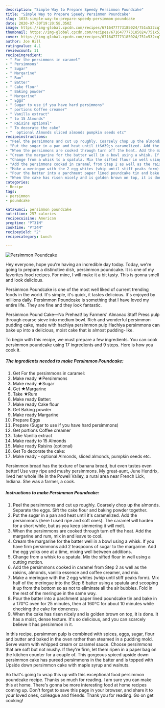 ```yaml
---
description: "Simple Way to Prepare Speedy Persimmon Poundcake"
title: "Simple Way to Prepare Speedy Persimmon Poundcake"
slug: 1033-simple-way-to-prepare-speedy-persimmon-poundcake
date: 2020-07-30T19:20:58.350Z
image: https://img-global.cpcdn.com/recipes/6716477773185024/751x532cq70/persimmon-poundcake-recipe-main-photo.jpg
thumbnail: https://img-global.cpcdn.com/recipes/6716477773185024/751x532cq70/persimmon-poundcake-recipe-main-photo.jpg
cover: https://img-global.cpcdn.com/recipes/6716477773185024/751x532cq70/persimmon-poundcake-recipe-main-photo.jpg
author: Joe Hill
ratingvalue: 4.1
reviewcount: 11
recipeingredient:
- " For the persimmons in caramel"
- " Persimmons"
- " Sugar"
- " Margarine"
- " Rum"
- " Batter"
- " Cake flour"
- " Baking powder"
- " Margarine"
- " Eggs"
- " Sugar to use if you have hard persimmons"
- " portions Coffee creamer"
- " Vanilla extract"
- " to 15 Almonds"
- " Raisins optional"
- " To decorate the cake"
- "  optional Almonds sliced almonds pumpkin seeds etc"
recipeinstructions:
- "Peel the persimmons and cut up roughly. Coarsely chop up the almonds. Separate the eggs. Sift the cake flour and baking powder together."
- "Put the sugar in a pan and heat until it&#39;s caramelized. Add the persimmons (here I used ripe and soft ones). The caramel will harden for a short while, but as you keep simmering it will melt."
- "When the persimmons are cooked through turn off the heat. Add the margarine and rum, mix in and leave to cool."
- "Cream the margarine for the batter well in a bowl using a whisk. If you have firm persimmons add 2 teaspoons of sugar to the margarine. Add the egg yolks one at a time, mixing well between additions."
- "Change from a whisk to a spatula. Mix the sifted flour in well using a cutting motion."
- "Add the persimmons cooked in caramel from Step 2 as well as the raisins, almonds, vanilla essence and coffee creamer, and mix."
- "Make a meringue with the 2 egg whites (whip until stiff peaks form). Mix half of the meringue into the Step 6 batter using a spatula and scooping it up from the bottom so as not to eliminate all the air bubbles. Fold in the rest of the meringue in the same way."
- "Pour the batter into a parchment paper lined poundcake tin and bake in a 170°C oven for 25 minutes, then at 160°C for about 10 minutes while checking the cake for doneness."
- "When the cake has risen nicely and is golden brown on top, it is done. It has a moist, dense texture. It&#39;s so delicious, and you can scarcely believe it has persimmon in it."
categories:
- Recipe
tags:
- persimmon
- poundcake

katakunci: persimmon poundcake 
nutrition: 257 calories
recipecuisine: American
preptime: "PT31M"
cooktime: "PT34M"
recipeyield: "2"
recipecategory: Lunch

---
```



![Persimmon Poundcake](https://img-global.cpcdn.com/recipes/6716477773185024/751x532cq70/persimmon-poundcake-recipe-main-photo.jpg)

Hey everyone, hope you're having an incredible day today. Today, we're going to prepare a distinctive dish, persimmon poundcake. It is one of my favorites food recipes. For mine, I will make it a bit tasty. This is gonna smell and look delicious.

Persimmon Poundcake is one of the most well liked of current trending foods in the world. It's simple, it's quick, it tastes delicious. It's enjoyed by millions daily. Persimmon Poundcake is something that I have loved my entire life. They are fine and they look fantastic.

Persimmon Pound Cake—No Preheat! by Farmers&#39; Almanac Staff Press pulp through coarse sieve into medium bowl. Rich and wonderful persimmon pudding cake, made with hachiya persimmon pulp Hachiya persimmons can bake up into a delicious, moist cake that is almost pudding-like.


To begin with this recipe, we must prepare a few ingredients. You can cook persimmon poundcake using 17 ingredients and 9 steps. Here is how you cook it.

<!--inarticleads1-->

##### The ingredients needed to make Persimmon Poundcake:

1. Get  For the persimmons in caramel:
1. Make ready  ★Persimmons
1. Make ready  ★Sugar
1. Get  ★Margarine
1. Take  ★Rum
1. Make ready  Batter:
1. Make ready  Cake flour
1. Get  Baking powder
1. Make ready  Margarine
1. Prepare  Eggs
1. Prepare  (Sugar to use if you have hard persimmons)
1. Get  portions Coffee creamer
1. Take  Vanilla extract
1. Make ready  to 15 Almonds
1. Make ready  Raisins (optional)
1. Get  To decorate the cake:
1. Make ready  - optional Almonds, sliced almonds, pumpkin seeds etc.


Persimmon bread has the texture of banana bread, but even tastes even better! Use very ripe and mushy persimmons. My great-aunt, June Hendrix, lived her whole life in the Powell Valley, a rural area near French Lick, Indiana. She was a farmer, a cook. 

<!--inarticleads2-->

##### Instructions to make Persimmon Poundcake:

1. Peel the persimmons and cut up roughly. Coarsely chop up the almonds. Separate the eggs. Sift the cake flour and baking powder together.
1. Put the sugar in a pan and heat until it&#39;s caramelized. Add the persimmons (here I used ripe and soft ones). The caramel will harden for a short while, but as you keep simmering it will melt.
1. When the persimmons are cooked through turn off the heat. Add the margarine and rum, mix in and leave to cool.
1. Cream the margarine for the batter well in a bowl using a whisk. If you have firm persimmons add 2 teaspoons of sugar to the margarine. Add the egg yolks one at a time, mixing well between additions.
1. Change from a whisk to a spatula. Mix the sifted flour in well using a cutting motion.
1. Add the persimmons cooked in caramel from Step 2 as well as the raisins, almonds, vanilla essence and coffee creamer, and mix.
1. Make a meringue with the 2 egg whites (whip until stiff peaks form). Mix half of the meringue into the Step 6 batter using a spatula and scooping it up from the bottom so as not to eliminate all the air bubbles. Fold in the rest of the meringue in the same way.
1. Pour the batter into a parchment paper lined poundcake tin and bake in a 170°C oven for 25 minutes, then at 160°C for about 10 minutes while checking the cake for doneness.
1. When the cake has risen nicely and is golden brown on top, it is done. It has a moist, dense texture. It&#39;s so delicious, and you can scarcely believe it has persimmon in it.


In this recipe, persimmon pulp is combined with spices, eggs, sugar, flour and butter and baked in the oven rather than steamed in a pudding mold. Serve warm with whipped cream or caramel sauce. Choose persimmons that are soft but not mushy. If they&#39;re firm, let them ripen in a paper bag on the kitchen counter for a couple of. This gorgeous spiced upside down persimmon cake has pureed persimmons in the batter and is topped with Upside down persimmon cake with maple syrup and walnuts. 

So that's going to wrap this up with this exceptional food persimmon poundcake recipe. Thanks so much for reading. I am sure you can make this at home. There's gonna be more interesting food at home recipes coming up. Don't forget to save this page in your browser, and share it to your loved ones, colleague and friends. Thank you for reading. Go on get cooking!

